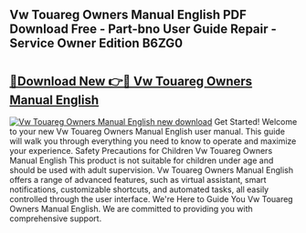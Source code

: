 ## Vw Touareg Owners Manual English PDF Download Free - Part-bno User Guide Repair - Service Owner Edition B6ZG0

# <h2><a href="http://bc7076.oget.top/?id=Vw+Touareg+Owners+Manual+English">🔗Download New 👉🔴 Vw Touareg Owners Manual English</a></h2>

[![Vw Touareg Owners Manual English new download](https://i.imgur.com/5g1atiW.png)](http://bc7076.oget.top/?id=Vw+Touareg+Owners+Manual+English)
Get Started! Welcome to your new Vw Touareg Owners Manual English user manual. This guide will walk you through everything you need to know to operate and maximize your experience. Safety Precautions for Children Vw Touareg Owners Manual English This product is not suitable for children under age and should be used with adult supervision. Vw Touareg Owners Manual English offers a range of advanced features, such as virtual assistant, smart notifications, customizable shortcuts, and automated tasks, all easily controlled through the user interface. We're Here to Guide You Vw Touareg Owners Manual English. We are committed to providing you with comprehensive support.

